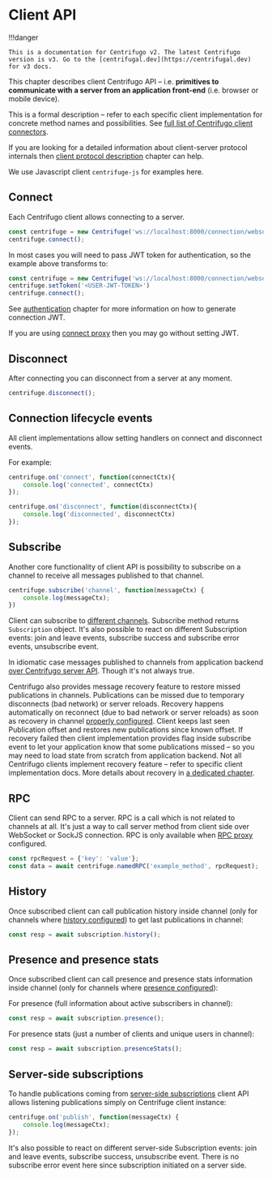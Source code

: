# Client API

!!!danger

    This is a documentation for Centrifugo v2. The latest Centrifugo version is v3. Go to the [centrifugal.dev](https://centrifugal.dev) for v3 docs.

This chapter describes client Centrifugo API – i.e. **primitives to communicate with a server from an application front-end** (i.e. browser or mobile device).

This is a formal description – refer to each specific client implementation for concrete method names and possibilities. See [full list of Centrifugo client connectors](../libraries/client.md).

If you are looking for a detailed information about client-server protocol internals then [client protocol description](../transports/protocol.md) chapter can help.

We use Javascript client `centrifuge-js` for examples here.

## Connect

Each Centrifugo client allows connecting to a server.

```javascript
const centrifuge = new Centrifuge('ws://localhost:8000/connection/websocket');
centrifuge.connect();
```

In most cases you will need to pass JWT token for authentication, so the example above transforms to:

```javascript
const centrifuge = new Centrifuge('ws://localhost:8000/connection/websocket');
centrifuge.setToken('<USER-JWT-TOKEN>')
centrifuge.connect();
```

See [authentication](authentication.md) chapter for more information on how to generate connection JWT.

If you are using [connect proxy](proxy.md#connect-proxy) then you may go without setting JWT.

## Disconnect

After connecting you can disconnect from a server at any moment.

```javascript
centrifuge.disconnect();
```

## Connection lifecycle events

All client implementations allow setting handlers on connect and disconnect events.

For example:

```javascript
centrifuge.on('connect', function(connectCtx){
    console.log('connected', connectCtx)
});

centrifuge.on('disconnect', function(disconnectCtx){
    console.log('disconnected', disconnectCtx)
});
```

## Subscribe

Another core functionality of client API is possibility to subscribe on a channel to receive all messages published to that channel.

```javascript
centrifuge.subscribe('channel', function(messageCtx) {
    console.log(messageCtx);
})
```

Client can subscribe to [different channels](channels.md). Subscribe method returns `Subscription` object. It's also possible to react on different Subscription events: join and leave events, subscribe success and subscribe error events, unsubscribe event.

In idiomatic case messages published to channels from application backend [over Centrifugo server API](http_api.md). Though it's not always true.

Centrifugo also provides message recovery feature to restore missed publications in channels. Publications can be missed due to temporary disconnects (bad network) or server reloads. Recovery happens automatically on reconnect (due to bad network or server reloads) as soon as recovery in channel [properly configured](channels.md#channel-options). Client keeps last seen Publication offset and restores new publications since known offset. If recovery failed then client implementation provides flag inside subscribe event to let your application know that some publications missed – so you may need to load state from scratch from application backend. Not all Centrifugo clients implement recovery feature – refer to specific client implementation docs. More details about recovery in [a dedicated chapter](../transports/recovery.md).

## RPC

Client can send RPC to a server. RPC is a call which is not related to channels at all. It's just a way to call server method from client side over WebSocket or SockJS connection. RPC is only available when [RPC proxy](proxy.md#rpc-proxy) configured.

```javascript
const rpcRequest = {'key': 'value'};
const data = await centrifuge.namedRPC('example_method', rpcRequest);
```

## History

Once subscribed client can call publication history inside channel (only for channels where [history configured](channels.md#channel-options)) to get last publications in channel:

```javascript
const resp = await subscription.history();
```

## Presence and presence stats

Once subscribed client can call presence and presence stats information inside channel (only for channels where [presence configured](channels.md#channel-options)):

For presence (full information about active subscribers in channel):

```javascript
const resp = await subscription.presence();
```

For presence stats (just a number of clients and unique users in channel):

```javascript
const resp = await subscription.presenceStats();
```

## Server-side subscriptions

To handle publications coming from [server-side subscriptions](server_subs.md) client API allows listening publications simply on Centrifuge client instance:

```javascript
centrifuge.on('publish', function(messageCtx) {
    console.log(messageCtx);
});
```

It's also possible to react on different server-side Subscription events: join and leave events, subscribe success, unsubscribe event. There is no subscribe error event here since subscription initiated on a server side.

